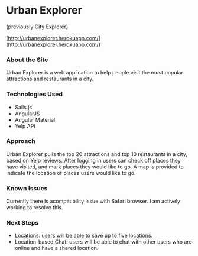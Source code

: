 # Urban Explorer
(previously City Explorer)

[http://urbanexplorer.herokuapp.com/](http://urbanexplorer.herokuapp.com/)

### About the Site
Urban Explorer is a web application to help people visit the most popular attractions and restaurants in a city.

### Technologies Used
* Sails.js
* AngularJS
* Angular Material
* Yelp API

### Approach
Urban Explorer pulls the top 20 attractions and top 10 restaurants in a city, based on Yelp reviews. After logging in users can check off places they have visited, and mark places they would like to go. A map is provided to indicate the location of places users would like to go.

### Known Issues
Currently there is acompatibility issue with Safari browser. I am actively working to resolve this.

### Next Steps

* Locations: users will be able to save up to five locations.
* Location-based Chat: users will be able to chat with other users who are online and have a shared location.